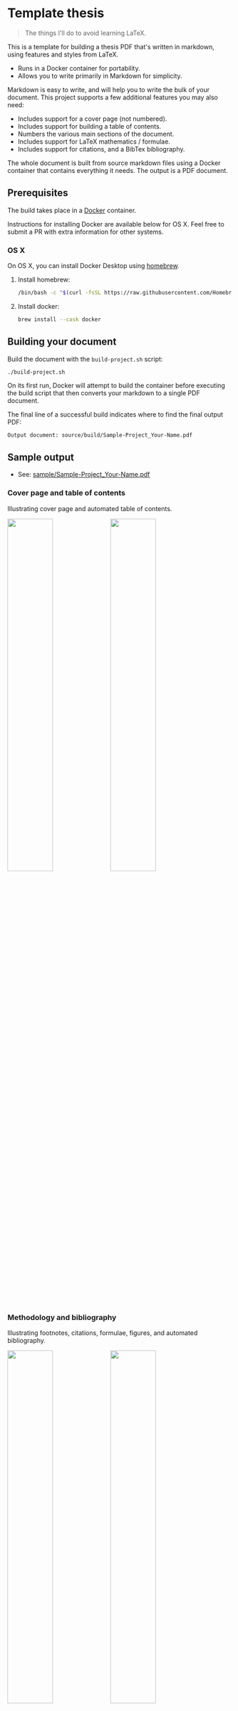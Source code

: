 # Template thesis

> The things I'll do to avoid learning LaTeX.

This is a template for building a thesis PDF that's written in markdown, using features and styles from LaTeX.

* Runs in a Docker container for portability.
* Allows you to write primarily in Markdown for simplicity.

Markdown is easy to write, and will help you to write the bulk of your document. This project supports a few additional features you may also need:

* Includes support for a cover page (not numbered).
* Includes support for building a table of contents.
* Numbers the various main sections of the document.
* Includes support for LaTeX mathematics / formulae.
* Includes support for citations, and a BibTex bibliography.

The whole document is built from source markdown files using a Docker container that contains everything it needs. The output is a PDF document.

## Prerequisites

The build takes place in a [Docker](https://www.docker.com/) container.

Instructions for installing Docker are available below for OS X. Feel free to submit a PR with extra information for other systems.

### OS X

On OS X, you can install Docker Desktop using [homebrew](https://brew.sh/).

1. Install homebrew:
   
   ```bash
   /bin/bash -c "$(curl -fsSL https://raw.githubusercontent.com/Homebrew/install/HEAD/install.sh)"
   ```

2. Install docker:

   ```bash
   brew install --cask docker
   ```

## Building your document

Build the document with the `build-project.sh` script:

```bash
./build-project.sh
```

On its first run, Docker will attempt to build the container before executing the build script that then converts your markdown to a single PDF document.

The final line of a successful build indicates where to find the final output PDF:

```text
Output document: source/build/Sample-Project_Your-Name.pdf
```

## Sample output

* See: [sample/Sample-Project_Your-Name.pdf](sample/Sample-Project_Your-Name.pdf)

### Cover page and table of contents

Illustrating cover page and automated table of contents.

<img src="screenshots/page001.png.shadow.png" width="45%" /> <img src="screenshots/page002.png.shadow.png" width="45%" />

### Methodology and bibliography

Illustrating footnotes, citations, formulae, figures, and automated bibliography.

<img src="screenshots/page006.png.shadow.png" width="45%" /> <img src="screenshots/page010.png.shadow.png" width="45%" />

## Source files

Place your source files in the `source/` directory. The build script expects to find:

* `cover/cover-page.md` - the cover page of your thesis.
* Markdown files with prefixes (eg. `01` to `08`) - the main sections of your thesis.
* `bibliography.bib` - a BibTex bibliography for your sources.

The main sections of your thesis will be sorted alphabetically (and so also numerically), concatenated with page breaks between them, before conversion to the output format.

NB. See sample files `05-XX-*` for an example of how to split out a large section into smaller files to make them a little easier to edit.

### Being cited

Repositories, such as this, can be made easy to cite using the `CITATION.cff` file. Find out more about how to edit `CITATION.cff` in the [Citation File Format](https://citation-file-format.github.io/) documentation.

## Footnotes

Refer to your footnote with `[^1]` and provide the text of it anywhere in the document as:

```text
[^1]: this is the text
```

## Citing other papers

`bibliography.bib` is a BibTex file containing your references.

An easy way to obtain BibTex reference information is to search for the reference on Google Scholar. You can then obtain a BibTex reference using the `"` symbol beneath your chosen search result.

To refer to something in your bibliography, use `@`-notation, and refer to the name of the entry in your bibliography, eg.

```text
this paper about Paralysis Proofs @ParalysisProofs
```

You can also modify your references, eg.

* `@Something`
* `@Something [p. 45]`
* `@Something [p. 45, and a suffix]`
* `@Something [see also @SomethingElse]`

### Citation styles

Citations are styled according to `source/util/citation-style.csl`. You can see by inspection that this is a minor modification to `oxford-university-press-scimed-numerical.csl`, also in that directory.

CSL styles are available at the GitHub repository: [citation-style-language/styles](https://github.com/citation-style-language/styles)

The [Zotero Style Repository](https://www.zotero.org/styles) is a nice facility to help you find, preview, and download different citation styles.

## Formulae

The build script invokes `pandoc` with the `markdown+tex_math_dollars` option - which interprets LaTeX formulae surrounded by `$` signs. There should be no space after the opening `$` and no space before the closing `$`. eg.

```latex
$C_K = K + a^{2^t} \mod{n}$
```

There are plenty of resources for writing LaTeX formulae online. I found [LaTeX/Mathematics](https://en.wikibooks.org/wiki/LaTeX/Mathematics) quite helpful.

## Figures

To include a figure in your document, provide it as a Markdown image. The alternative text will be used as the figure's description, eg.

```text
![Here is an aperture icon](resources/aperture.png)
```

(This aperture icon comes from [Google Fonts](https://fonts.google.com/icons?icon.query=aperture).)

If you do not provide alternative text, the image will be included but not as a figure (as seen in the cover page).

To adjust the size of your image, you can provide some information in a suffix to the image markdown, eg. `{ width=100px }`

## The build script

The docker image contains `build.sh` from `scripts/build.sh`. It's a `bash` script that does the following things:

* Clears out any previous output in `source/build`.
* Prepares the cover page markdown with a following page-break.
* Prepares the main document markdown by combining the additional sections, separated by page-breaks.
* Converts the cover page to a PDF, using `pandoc`.
* Converts the main document to a PDF, using `pandoc`.
  * Numbers the sections.
  * Prefixes a table of contents.
  * Builds formulae using tex math.
  * Builds and appends citations from the bibliography.
* Combines the cover page and main document using `pdfunite`.
* Prints word counts from each section.
* Prints the location of the final document PDF in `source/build`.

Outputs from the script are found in: `source/build`

NB. The script expects to find section 00 (the cover), and sections 01 to 08 (for each of the main sections). If diverging from this structure, you may need to alter the main `for I` loop in the script.

## Troubleshooting

**Pandoc may crash without a very meaningful error.** This could indicate that you have not assigned enough memory for Docker containers. Try increasing this assignment in Docker Desktop's Preferences / Resources page.

## Contributing

If you've an improvement or modification, please submit a PR.

If you have any issues or suggestions, please create an issue.

Feel free to fork, improve, modify, or do whatever you please with this repository.
